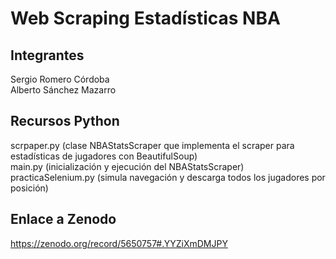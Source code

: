 # Web Scraping Estadísticas NBA

## Integrantes

Sergio Romero Córdoba<br/>
Alberto Sánchez Mazarro

## Recursos Python
scrpaper.py (clase NBAStatsScraper que implementa el scraper para estadísticas de jugadores con BeautifulSoup)<br/>
main.py (inicialización y ejecución del NBAStatsScraper)<br/>
practicaSelenium.py (simula navegación y descarga todos los jugadores por posición)

## Enlace a Zenodo

https://zenodo.org/record/5650757#.YYZiXmDMJPY

